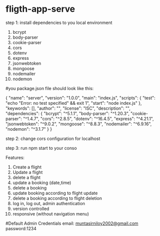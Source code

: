 # fligth-app-serve

step 1:
 install dependencies to you local environment
 1. bcrypt
 2. body-parser
 3. cookie-parser
 4. cors
 5. dotenv
 6. express
 7. jsonwebtoken
 8. mongoose
 9. nodemailer
 10. nodemon

#you package.json file should look like this: 

{
  "name": "server",
  "version": "1.0.0",
  "main": "index.js",
  "scripts": {
    "test": "echo \"Error: no test specified\" && exit 1",
    "start": "node index.js"
  },
  "keywords": [],
  "author": "",
  "license": "ISC",
  "description": "",
  "dependencies": {
    "bcrypt": "^5.1.1",
    "body-parser": "^1.20.3",
    "cookie-parser": "^1.4.7",
    "cors": "^2.8.5",
    "dotenv": "^16.4.5",
    "express": "^4.21.1",
    "jsonwebtoken": "^9.0.2",
    "mongoose": "^8.8.3",
    "nodemailer": "^6.9.16",
    "nodemon": "^3.1.7"
  }
}

step 2: 
 change cors configuration for localhost

step 3: 
run npm  start to your conso

Features:
 1. Create a flight
 2. Update a flight
 3. delete a flight
 4. update a booking (date,time)
 5. delete a booking
 6. update booking according to flight update
 7. delete a booking according to flight deletion
 8. log in, log out, admin authentication
 9. version controlled
 10. responsive (without navigation menu)

#Default Admin Credentials
email: muntasirniloy2002@gmail.com
password:1234
